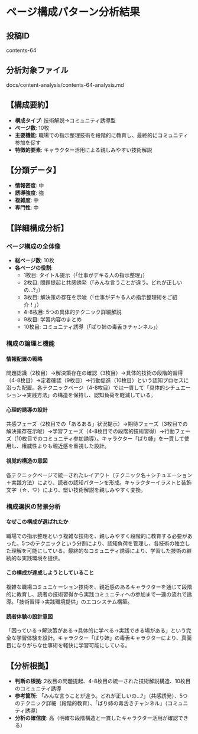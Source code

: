 # ページ構成パターン分析結果

## 投稿ID
contents-64

## 分析対象ファイル
docs/content-analysis/contents-64-analysis.md

## 【構成要約】
- **構成タイプ**: 技術解説→コミュニティ誘導型
- **ページ数**: 10枚
- **主要機能**: 職場での指示整理技術を段階的に教育し、最終的にコミュニティ参加を促す
- **特徴的要素**: キャラクター活用による親しみやすい技術解説

## 【分類データ】
- **情報密度**: 中
- **誘導強度**: 強
- **複雑度**: 中
- **専門性**: 中

## 【詳細構成分析】

### ページ構成の全体像
- **総ページ数**: 10枚
- **各ページの役割**:
  - 1枚目: タイトル提示（「仕事がデキる人の指示整理」）
  - 2枚目: 問題提起と共感誘発（「みんな言うことが違う。どれが正しいの...?」）
  - 3枚目: 解決策の存在を示唆（「仕事がデキる人の指示整理術をご紹介！」）
  - 4-8枚目: 5つの具体的テクニック詳細解説
  - 9枚目: 学習内容のまとめ
  - 10枚目: コミュニティ誘導（「ばり姉の毒舌きチャンネル」）

### 構成の論理と機能

#### 情報配置の戦略
問題認識（2枚目）→解決策存在の確認（3枚目）→具体的技術の段階的習得（4-8枚目）→定着確認（9枚目）→行動促進（10枚目）という認知プロセスに沿った配置。各テクニックページ（4-8枚目）では一貫して「具体的シチュエーション→実践方法」の構造を保持し、認知負荷を軽減している。

#### 心理的誘導の設計
共感フェーズ（2枚目での「あるある」状況提示）→期待フェーズ（3枚目での解決策存在示唆）→学習フェーズ（4-8枚目での段階的技術習得）→行動フェーズ（10枚目でのコミュニティ参加誘導）。キャラクター「ばり姉」を一貫して使用し、権威性よりも親近感を重視した設計。

#### 視覚的構造の意図
各テクニックページで統一されたレイアウト（テクニック名＋シチュエーション＋実践方法）により、読者の認知パターンを形成。キャラクターイラストと装飾文字（☆、♡）により、堅い技術解説を親しみやすく変換。

### 構成選択の背景分析

#### なぜこの構成が選ばれたか
職場での指示整理という複雑な技術を、親しみやすく段階的に教育する必要があった。5つのテクニックという分割により、認知負荷を管理し、各技術の独立した理解を可能にしている。最終的なコミュニティ誘導により、学習した技術の継続的な実践環境を提供。

#### この構成が達成しようとしていること
複雑な職場コミュニケーション技術を、親近感のあるキャラクターを通じて段階的に教育し、読者の技術習得から実践コミュニティへの参加まで一連の流れで誘導。「技術習得→実践環境提供」のエコシステム構築。

#### 読者体験の設計意図
「困っている→解決策がある→具体的に学べる→実践できる場がある」という完全な学習体験を設計。キャラクター「ばり姉」の毒舌キャラクターにより、真面目になりがちな仕事術を軽快に学習可能にしている。

## 【分析根拠】
- **判断の根拠**: 2枚目の問題提起、4-8枚目の統一された技術解説構造、10枚目のコミュニティ誘導
- **参考箇所**: 「みんな言うことが違う。どれが正しいの...?」（共感誘発）、5つのテクニック詳細（段階的教育）、「ばり姉の毒舌きチャンネル」（コミュニティ誘導）
- **分析の確信度**: 高（明確な段階構造と一貫したキャラクター活用が確認できる）